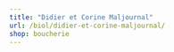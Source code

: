 ```yaml
---
title: "Didier et Corine Maljournal"
url: /biol/didier-et-corine-maljournal/
shop: boucherie
---
```

